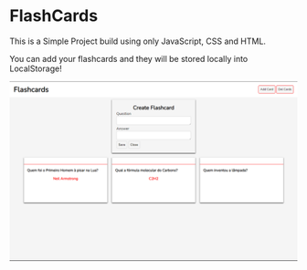# FlashCards

This is a Simple Project build using only JavaScript, CSS and HTML. 

You can add your flashcards and they will be stored locally into LocalStorage!

<img src=".\flashcard.png" align="center">
